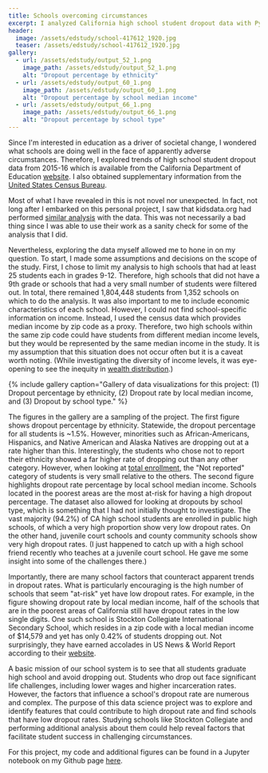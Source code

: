 ```yaml
---
title: Schools overcoming circumstances
excerpt: I analyzed California high school student dropout data with Python, Pandas and Matplotlib. 
header:
  image: /assets/edstudy/school-417612_1920.jpg
  teaser: /assets/edstudy/school-417612_1920.jpg
gallery:
  - url: /assets/edstudy/output_52_1.png
    image_path: /assets/edstudy/output_52_1.png
    alt: "Dropout percentage by ethnicity"
  - url: /assets/edstudy/output_60_1.png
    image_path: /assets/edstudy/output_60_1.png
    alt: "Dropout percentage by school median income"
  - url: /assets/edstudy/output_66_1.png
    image_path: /assets/edstudy/output_66_1.png
    alt: "Dropout percentage by school type"
---
```


Since I'm interested in education as a driver of societal change, I wondered what schools are doing well in the face of apparently adverse circumstances. Therefore, I explored trends of high school student dropout data from 2015-16 which is available from the California Department of Education [website](https://www.cde.ca.gov/ds/sd/sd/filesdropouts.asp). I also obtained supplementary information from the [United States Census Bureau](https://factfinder.census.gov/faces/nav/jsf/pages/index.xhtml).

Most of what I have revealed in this is not novel nor unexpected. In fact, not long after I embarked on this personal project, I saw that kidsdata.org had performed [similar analysis](http://www.kidsdata.org/topic/106/highschooldropouts-race/table#fmt=193&loc=2&tf=84&ch=7&sortColumnId=0&sortType=asc) with the data. This was not necessarily a bad thing since I was able to use their work as a sanity check for some of the analysis that I did.

Nevertheless, exploring the data myself allowed me to hone in on my question. To start, I made some assumptions and decisions on the scope of the study. First, I chose to limit my analysis to high schools that had at least 25 students each in grades 9-12. Therefore, high schools that did not have a 9th grade or schools that had a very small number of students were filtered out. In total, there remained 1,804,448 students from 1,352 schools on which to do the analysis. It was also important to me to include economic characteristics of each school. However, I could not find school-specific information on income. Instead, I used the census data which provides median income by zip code as a proxy. Therefore, two high schools within the same zip code could have students from different median income levels, but they would be represented by the same median income in the study. It is my assumption that this situation does not occur often but it is a caveat worth noting. (While investigating the diversity of income levels, it was eye-opening to see the inequity in [wealth distribution](/assets/edstudy/output_86_1.png).)

{% include gallery caption="Gallery of data visualizations for this project: (1) Dropout percentage by ethnicity, (2) Dropout rate by local median income, and (3) Dropout by school type." %}

The figures in the gallery are a sampling of the project. The first figure shows dropout percentage by ethnicity. Statewide, the dropout percentage for all students is ~1.5%. However, minorities such as African-Americans, Hispanics, and Native American and Alaska Natives are dropping out at a rate higher than this. Interestingly, the students who chose not to report their ethnicity showed a far higher rate of dropping out than any other category. However, when looking at [total enrollment](/assets/edstudy/output_37_1.png), the "Not reported" category of students is very small relative to the others. The second figure highlights dropout rate percentage by local school median income. Schools located in the poorest areas are the most at-risk for having a high dropout percentage. The dataset also allowed for looking at dropouts by school type, which is something that I had not initially thought to investigate. The vast majority (94.2%) of CA high school students are enrolled in public high schools, of which a very high proportion show very low dropout rates. On the other hand, juvenile court schools and county community schools show very high dropout rates. (I just happened to catch up with a high school friend recently who teaches at a juvenile court school. He gave me some insight into some of the challenges there.)

Importantly, there are many school factors that counteract apparent trends in dropout rates. What is particularly encouraging is the high number of schools that seem "at-risk" yet have low dropout rates. For example, in the figure showing dropout rate by local median income, half of the schools that are in the poorest areas of California still have dropout rates in the low single digits. One such school is Stockton Collegiate International Secondary School, which resides in a zip code with a local median income of $14,579 and yet has only 0.42% of students dropping out. Not surprisingly, they have earned accolades in US News & World Report according to their [website](http://www.stocktoncollegiate.org). 

A basic mission of our school system is to see that all students graduate high school and avoid dropping out. Students who drop out face significant life challenges, including lower wages and higher incarceration rates. However, the factors that influence a school's dropout rate are numerous and complex. The purpose of this data science project was to explore and identify features that could contribute to high dropout rate and find schools that have low dropout rates. Studying schools like Stockton Collegiate and performing additional analysis about them could help reveal factors that facilitate student success in challenging circumstances.

For this project, my code and additional figures can be found in a Jupyter notebook on my Github page [here](https://github.com/benslack19/CA_dropout_rates/blob/master/EdDataAnalysis_OverperformingSchools.ipynb).

